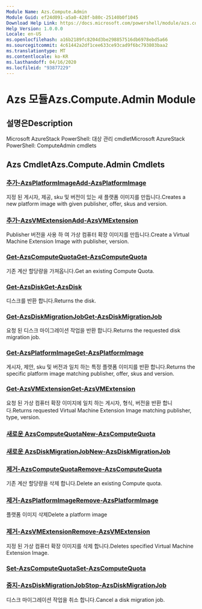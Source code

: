 ```yaml
---
Module Name: Azs.Compute.Admin
Module Guid: ef24d091-a5a0-428f-b80c-25140b0f1045
Download Help Link: https://docs.microsoft.com/powershell/module/azs.compute.admin
Help Version: 1.0.0.0
Locale: en-US
ms.openlocfilehash: a16b2189fc8204d3be298857516db6978ebd5a66
ms.sourcegitcommit: 4c61442a2df1cee633ce93cad9f6bc793803baa2
ms.translationtype: MT
ms.contentlocale: ko-KR
ms.lasthandoff: 04/16/2020
ms.locfileid: "93877229"
---
```

# <span data-ttu-id="89723-101">Azs 모듈</span><span class="sxs-lookup"><span data-stu-id="89723-101">Azs.Compute.Admin Module</span></span>
## <span data-ttu-id="89723-102">설명은</span><span class="sxs-lookup"><span data-stu-id="89723-102">Description</span></span>
<span data-ttu-id="89723-103">Microsoft AzureStack PowerShell: 대상 관리 cmdlet</span><span class="sxs-lookup"><span data-stu-id="89723-103">Microsoft AzureStack PowerShell: ComputeAdmin cmdlets</span></span>

## <span data-ttu-id="89723-104">Azs Cmdlet</span><span class="sxs-lookup"><span data-stu-id="89723-104">Azs.Compute.Admin Cmdlets</span></span>
### [<span data-ttu-id="89723-105">추가-AzsPlatformImage</span><span class="sxs-lookup"><span data-stu-id="89723-105">Add-AzsPlatformImage</span></span>](Add-AzsPlatformImage.md)
<span data-ttu-id="89723-106">지정 된 게시자, 제공, sku 및 버전이 있는 새 플랫폼 이미지를 만듭니다.</span><span class="sxs-lookup"><span data-stu-id="89723-106">Creates a new platform image with given publisher, offer, skus and version.</span></span>

### [<span data-ttu-id="89723-107">추가-AzsVMExtension</span><span class="sxs-lookup"><span data-stu-id="89723-107">Add-AzsVMExtension</span></span>](Add-AzsVMExtension.md)
<span data-ttu-id="89723-108">Publisher 버전을 사용 하 여 가상 컴퓨터 확장 이미지를 만듭니다.</span><span class="sxs-lookup"><span data-stu-id="89723-108">Create a Virtual Machine Extension Image with publisher, version.</span></span>

### [<span data-ttu-id="89723-109">Get-AzsComputeQuota</span><span class="sxs-lookup"><span data-stu-id="89723-109">Get-AzsComputeQuota</span></span>](Get-AzsComputeQuota.md)
<span data-ttu-id="89723-110">기존 계산 할당량을 가져옵니다.</span><span class="sxs-lookup"><span data-stu-id="89723-110">Get an existing Compute Quota.</span></span>

### [<span data-ttu-id="89723-111">Get-AzsDisk</span><span class="sxs-lookup"><span data-stu-id="89723-111">Get-AzsDisk</span></span>](Get-AzsDisk.md)
<span data-ttu-id="89723-112">디스크를 반환 합니다.</span><span class="sxs-lookup"><span data-stu-id="89723-112">Returns the disk.</span></span>

### [<span data-ttu-id="89723-113">Get-AzsDiskMigrationJob</span><span class="sxs-lookup"><span data-stu-id="89723-113">Get-AzsDiskMigrationJob</span></span>](Get-AzsDiskMigrationJob.md)
<span data-ttu-id="89723-114">요청 된 디스크 마이그레이션 작업을 반환 합니다.</span><span class="sxs-lookup"><span data-stu-id="89723-114">Returns the requested disk migration job.</span></span>

### [<span data-ttu-id="89723-115">Get-AzsPlatformImage</span><span class="sxs-lookup"><span data-stu-id="89723-115">Get-AzsPlatformImage</span></span>](Get-AzsPlatformImage.md)
<span data-ttu-id="89723-116">게시자, 제안, sku 및 버전과 일치 하는 특정 플랫폼 이미지를 반환 합니다.</span><span class="sxs-lookup"><span data-stu-id="89723-116">Returns the specific platform image matching publisher, offer, skus and version.</span></span>

### [<span data-ttu-id="89723-117">Get-AzsVMExtension</span><span class="sxs-lookup"><span data-stu-id="89723-117">Get-AzsVMExtension</span></span>](Get-AzsVMExtension.md)
<span data-ttu-id="89723-118">요청 된 가상 컴퓨터 확장 이미지에 일치 하는 게시자, 형식, 버전을 반환 합니다.</span><span class="sxs-lookup"><span data-stu-id="89723-118">Returns requested Virtual Machine Extension Image matching publisher, type, version.</span></span>

### [<span data-ttu-id="89723-119">새로운 AzsComputeQuota</span><span class="sxs-lookup"><span data-stu-id="89723-119">New-AzsComputeQuota</span></span>](New-AzsComputeQuota.md)


### [<span data-ttu-id="89723-120">새로운 AzsDiskMigrationJob</span><span class="sxs-lookup"><span data-stu-id="89723-120">New-AzsDiskMigrationJob</span></span>](New-AzsDiskMigrationJob.md)


### [<span data-ttu-id="89723-121">제거-AzsComputeQuota</span><span class="sxs-lookup"><span data-stu-id="89723-121">Remove-AzsComputeQuota</span></span>](Remove-AzsComputeQuota.md)
<span data-ttu-id="89723-122">기존 계산 할당량을 삭제 합니다.</span><span class="sxs-lookup"><span data-stu-id="89723-122">Delete an existing Compute quota.</span></span>

### [<span data-ttu-id="89723-123">제거-AzsPlatformImage</span><span class="sxs-lookup"><span data-stu-id="89723-123">Remove-AzsPlatformImage</span></span>](Remove-AzsPlatformImage.md)
<span data-ttu-id="89723-124">플랫폼 이미지 삭제</span><span class="sxs-lookup"><span data-stu-id="89723-124">Delete a platform image</span></span>

### [<span data-ttu-id="89723-125">제거-AzsVMExtension</span><span class="sxs-lookup"><span data-stu-id="89723-125">Remove-AzsVMExtension</span></span>](Remove-AzsVMExtension.md)
<span data-ttu-id="89723-126">지정 된 가상 컴퓨터 확장 이미지를 삭제 합니다.</span><span class="sxs-lookup"><span data-stu-id="89723-126">Deletes specified Virtual Machine Extension Image.</span></span>

### [<span data-ttu-id="89723-127">Set-AzsComputeQuota</span><span class="sxs-lookup"><span data-stu-id="89723-127">Set-AzsComputeQuota</span></span>](Set-AzsComputeQuota.md)


### [<span data-ttu-id="89723-128">중지-AzsDiskMigrationJob</span><span class="sxs-lookup"><span data-stu-id="89723-128">Stop-AzsDiskMigrationJob</span></span>](Stop-AzsDiskMigrationJob.md)
<span data-ttu-id="89723-129">디스크 마이그레이션 작업을 취소 합니다.</span><span class="sxs-lookup"><span data-stu-id="89723-129">Cancel a disk migration job.</span></span>


